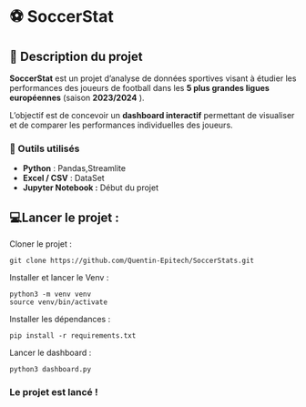 # ⚽ SoccerStat

## 📘 Description du projet

**SoccerStat** est un projet d’analyse de données sportives visant à étudier les performances des joueurs de football dans les **5 plus grandes ligues européennes** (saison  **2023/2024** ).

L’objectif est de concevoir un **dashboard interactif** permettant de visualiser et de comparer les performances individuelles des joueurs.

### 🧰 Outils utilisés

* **Python** : Pandas,Streamlite
* **Excel / CSV** : DataSet
* **Jupyter Notebook :** Début du projet 


## 💻Lancer le projet :

Cloner le projet : 

```
git clone https://github.com/Quentin-Epitech/SoccerStats.git
```

Installer et lancer le Venv :

```
python3 -m venv venv
source venv/bin/activate
```

Installer les dépendances :

```
pip install -r requirements.txt
```

Lancer le dashboard : 

```
python3 dashboard.py
```

### Le projet est lancé ! 



